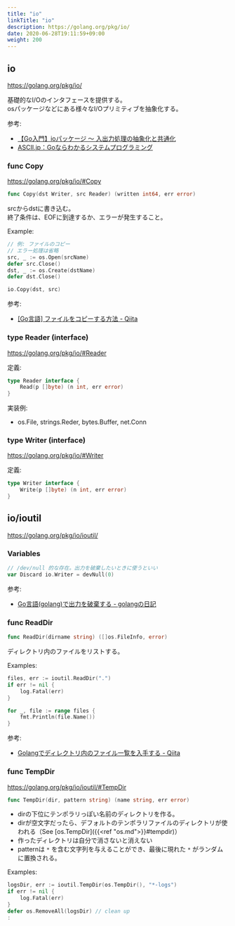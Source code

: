 ```yaml
---
title: "io"
linkTitle: "io"
description: https://golang.org/pkg/io/
date: 2020-06-28T19:11:59+09:00
weight: 200
---
```


## io

https://golang.org/pkg/io/

基礎的なI/Oのインタフェースを提供する。  
osパッケージなどにある様々なI/Oプリミティブを抽象化する。

参考:

- [【Go入門】ioパッケージ ～ 入出力処理の抽象化と共通化](https://leben.mobi/go/io-reader-writer/go-programming/)
- [ASCII.jp：Goならわかるシステムプログラミング](https://ascii.jp/serialarticles/1235262/)

### func Copy

https://golang.org/pkg/io/#Copy

```go
func Copy(dst Writer, src Reader) (written int64, err error)
```

srcからdstに書き込む。  
終了条件は、EOFに到達するか、エラーが発生すること。

Example:

```go
// 例: ファイルのコピー
// エラー処理は省略
src, _ := os.Open(srcName)
defer src.Close()
dst, _ := os.Create(dstName)
defer dst.Close()

io.Copy(dst, src)
```

参考:

- [\[Go言語\] ファイルをコピーする方法 - Qiita](https://qiita.com/cotrpepe/items/93e4a072c249a933e795)

### type Reader (interface)

https://golang.org/pkg/io/#Reader

定義:

```go
type Reader interface {
    Read(p []byte) (n int, err error)
}
```

実装例:

- os.File, strings.Reder, bytes.Buffer, net.Conn

### type Writer (interface)

https://golang.org/pkg/io/#Writer

定義:

```go
type Writer interface {
    Write(p []byte) (n int, err error)
}
```

## io/ioutil

https://golang.org/pkg/io/ioutil/

### Variables

```go
// /dev/null 的な存在。出力を破棄したいときに使うといい
var Discard io.Writer = devNull(0)
```

参考:

- [Go言語(golang)で出力を破棄する - golangの日記](https://golang.hateblo.jp/entry/2018/10/24/181434)

### func ReadDir

```go
func ReadDir(dirname string) ([]os.FileInfo, error)
```

ディレクトリ内のファイルをリストする。

Examples:

```go
files, err := ioutil.ReadDir(".")
if err != nil {
    log.Fatal(err)
}

for _, file := range files {
    fmt.Println(file.Name())
}
```

参考:

- [Golangでディレクトリ内のファイル一覧を入手する - Qiita](https://qiita.com/tanksuzuki/items/7866768c36e13f09eedb)

### func TempDir

https://golang.org/pkg/io/ioutil/#TempDir

```go
func TempDir(dir, pattern string) (name string, err error)
```

- dirの下位にテンポラリっぽい名前のディレクトリを作る。
- dirが空文字だったら、デフォルトのテンポラリファイルのディレクトリが使われる（See [os.TempDir]({{<ref "os.md">}}#tempdir)）
- 作ったディレクトリは自分で消さないと消えない
- patternは `*` を含む文字列を与えることができ、最後に現れた `*` がランダムに置換される。

Examples:

```go
logsDir, err := ioutil.TempDir(os.TempDir(), "*-logs")
if err != nil {
    log.Fatal(err)
}
defer os.RemoveAll(logsDir) // clean up
:
```
